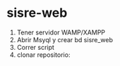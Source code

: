 # sisre-web
1) Tener servidor WAMP/XAMPP
2) Abrir Msyql y crear bd sisre_web
3) Correr script
4) clonar repositorio: 